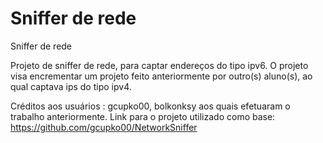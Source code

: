 # Sniffer de rede
 Sniffer de rede 

Projeto de sniffer de rede, para captar endereços do tipo ipv6. O projeto visa encrementar um projeto feito anteriormente por outro(s) aluno(s), ao qual captava ips do tipo ipv4.



Créditos aos usuários : gcupko00, bolkonksy aos quais efetuaram o trabalho anteriormente.
Link para o projeto utilizado como base: https://github.com/gcupko00/NetworkSniffer
